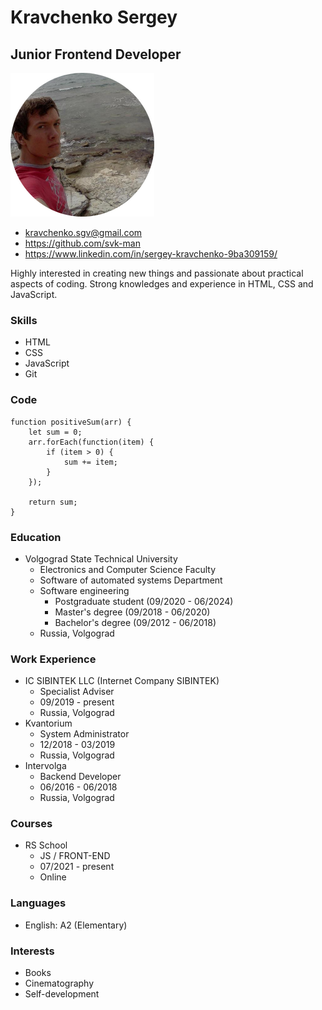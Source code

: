 # Kravchenko Sergey
## Junior Frontend Developer

![Kravchenko Sergey. Junior Frontend Developer](assets/images/person-circle-cropped-230x230.png "Kravchenko Sergey. Junior Frontend Developer")

- <kravchenko.sgv@gmail.com>
- <https://github.com/svk-man>
- <https://www.linkedin.com/in/sergey-kravchenko-9ba309159/>

Highly interested in creating new things and passionate about practical aspects of coding. Strong knowledges and experience in HTML, CSS and JavaScript.

### Skills

- HTML
- CSS
- JavaScript
- Git

### Code

    function positiveSum(arr) {
        let sum = 0;
        arr.forEach(function(item) {
            if (item > 0) {
                sum += item;
            }
        });
  
        return sum;
    }

### Education

- Volgograd State Technical University
    - Electronics and Computer Science Faculty
    - Software of automated systems Department
    - Software engineering
        - Postgraduate student (09/2020 - 06/2024)
        - Master's degree (09/2018 - 06/2020)
        - Bachelor's degree (09/2012 - 06/2018)
    - Russia, Volgograd

### Work Experience

- IC SIBINTEK LLC (Internet Company SIBINTEK)
    - Specialist Adviser
    - 09/2019 - present
    - Russia, Volgograd
- Kvantorium
    - System Administrator
    - 12/2018 - 03/2019
    - Russia, Volgograd
- Intervolga
    - Backend Developer
    - 06/2016 - 06/2018
    - Russia, Volgograd

### Courses

- RS School
    - JS / FRONT-END
    - 07/2021 - present
    - Online

### Languages

- English: A2 (Elementary)

### Interests

- Books
- Cinematography
- Self-development

